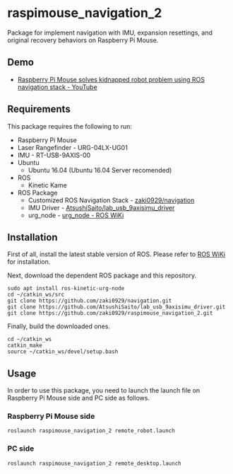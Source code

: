 # raspimouse_navigation_2
Package for implement navigation with IMU, expansion resettings, and original recovery behaviors on Raspberry Pi Mouse.

## Demo
* [Raspberry Pi Mouse solves kidnapped robot problem using ROS navigation stack - YouTube](https://youtu.be/ZaB9VDrkW28)

## Requirements

This package requires the following to run:
* Raspberry Pi Mouse
* Laser Rangefinder - URG-04LX-UG01
* IMU - RT-USB-9AXIS-00
* Ubuntu
  * Ubuntu 16.04 (Ubuntu 16.04 Server recomended)
* ROS
  * Kinetic Kame
* ROS Package
  * Customized ROS Navigation Stack - [zaki0929/navigation](https://github.com/zaki0929/navigation)
  * IMU Driver - [AtsushiSaito/lab_usb_9axisimu_driver](https://github.com/AtsushiSaito/lab_usb_9axisimu_driver)
  * urg_node - [urg_node - ROS WiKi](http://wiki.ros.org/urg_node)

## Installation

First of all, install the latest stable version of ROS.
Please refer to [ROS WiKi](http://wiki.ros.org/kinetic/Installation) for installation.

Next, download the dependent ROS package and this repository.

```
sudo apt install ros-kinetic-urg-node
cd ~/catkin_ws/src
git clone https://github.com/zaki0929/navigation.git
git clone https://github.com/AtsushiSaito/lab_usb_9axisimu_driver.git
git clone https://github.com/zaki0929/raspimouse_navigation_2.git
```

Finally, build the downloaded ones.

```
cd ~/catkin_ws
catkin_make
source ~/catkin_ws/devel/setup.bash
```

## Usage

In order to use this package, you need to launch the launch file on Raspberry Pi Mouse side and PC side as follows.

### Raspberry Pi Mouse side

```
roslaunch raspimouse_navigation_2 remote_robot.launch
```

### PC side

```
roslaunch raspimouse_navigation_2 remote_desktop.launch
```

